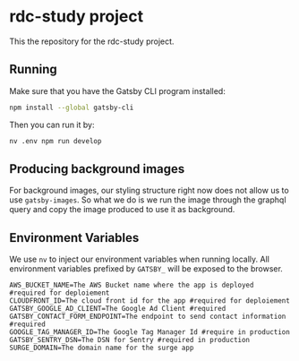 # rdc-study project

This the repository for the rdc-study project.

## Running

Make sure that you have the Gatsby CLI program installed:

```sh
npm install --global gatsby-cli
```

Then you can run it by:

```sh
nv .env npm run develop
```

## Producing background images

For background images, our styling structure right now does not allow us to use `gatsby-images`. So what we do is we run the image through the graphql query and copy the image produced to use it as background.

## Environment Variables

We use `nv` to inject our environment variables when running locally.
All environment variables prefixed by `GATSBY_` will be exposed to the browser.

```
AWS_BUCKET_NAME=The AWS Bucket name where the app is deployed #required for deploiement
CLOUDFRONT_ID=The cloud front id for the app #required for deploiement
GATSBY_GOOGLE_AD_CLIENT=The Google Ad Client #required
GATSBY_CONTACT_FORM_ENDPOINT=The endpoint to send contact information #required
GOOGLE_TAG_MANAGER_ID=The Google Tag Manager Id #require in production
GATSBY_SENTRY_DSN=The DSN for Sentry #required in production
SURGE_DOMAIN=The domain name for the surge app
```
